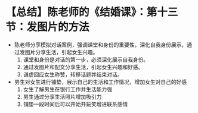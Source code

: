 # 【总结】陈老师的《结婚课》：第十三节：发图片的方法

-   陈老师分享模拟对话案例，强调课堂和身份的重要性，深化自我身份展示，通过发图片分享生活，引起女生兴趣。
    1.  课堂和身份是对话的第一步，必须深化展示自我身份。
    2.  通过发图片和配文分享生活，引起女生兴趣和好感。
    3.  谦虚回应女生称赞，转移话题并结束对话。
-   男生对女生进行铺垫，展示自己的生活和工作情况，增加女生对自己的好感
    1.  女生了解男生在银行工作并生活能力强
    2.  男生通过分享生活照片增加吸引力
    3.  铺垫一段时间后可以开始开玩笑增进联系感情